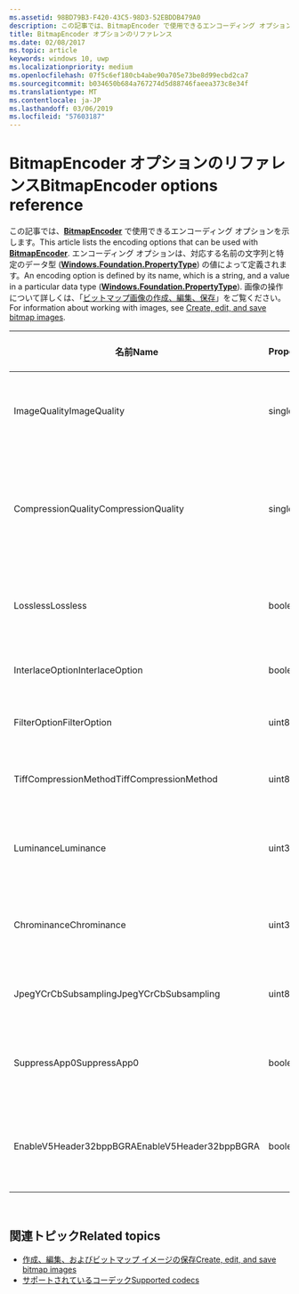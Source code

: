 ```yaml
---
ms.assetid: 98BD79B3-F420-43C5-98D3-52EBDDB479A0
description: この記事では、BitmapEncoder で使用できるエンコーディング オプションを示します。
title: BitmapEncoder オプションのリファレンス
ms.date: 02/08/2017
ms.topic: article
keywords: windows 10, uwp
ms.localizationpriority: medium
ms.openlocfilehash: 07f5c6ef180cb4abe90a705e73be8d99ecbd2ca7
ms.sourcegitcommit: b034650b684a767274d5d88746faeea373c8e34f
ms.translationtype: MT
ms.contentlocale: ja-JP
ms.lasthandoff: 03/06/2019
ms.locfileid: "57603187"
---
```

# <a name="bitmapencoder-options-reference"></a><span data-ttu-id="5fbc2-104">BitmapEncoder オプションのリファレンス</span><span class="sxs-lookup"><span data-stu-id="5fbc2-104">BitmapEncoder options reference</span></span>


<span data-ttu-id="5fbc2-105">この記事では、[**BitmapEncoder**](https://msdn.microsoft.com/library/windows/apps/br226206) で使用できるエンコーディング オプションを示します。</span><span class="sxs-lookup"><span data-stu-id="5fbc2-105">This article lists the encoding options that can be used with [**BitmapEncoder**](https://msdn.microsoft.com/library/windows/apps/br226206).</span></span> <span data-ttu-id="5fbc2-106">エンコーディング オプションは、対応する名前の文字列と特定のデータ型 ([**Windows.Foundation.PropertyType**](https://msdn.microsoft.com/library/windows/apps/br225871)) の値によって定義されます。</span><span class="sxs-lookup"><span data-stu-id="5fbc2-106">An encoding option is defined by its name, which is a string, and a value in a particular data type ([**Windows.Foundation.PropertyType**](https://msdn.microsoft.com/library/windows/apps/br225871)).</span></span> <span data-ttu-id="5fbc2-107">画像の操作について詳しくは、「[ビットマップ画像の作成、編集、保存](imaging.md)」をご覧ください。</span><span class="sxs-lookup"><span data-stu-id="5fbc2-107">For information about working with images, see [Create, edit, and save bitmap images](imaging.md).</span></span>

| <span data-ttu-id="5fbc2-108">名前</span><span class="sxs-lookup"><span data-stu-id="5fbc2-108">Name</span></span>                    | <span data-ttu-id="5fbc2-109">PropertyType</span><span class="sxs-lookup"><span data-stu-id="5fbc2-109">PropertyType</span></span> | <span data-ttu-id="5fbc2-110">使用上の注意</span><span class="sxs-lookup"><span data-stu-id="5fbc2-110">Usage notes</span></span>                                                                                        | <span data-ttu-id="5fbc2-111">有効な形式</span><span class="sxs-lookup"><span data-stu-id="5fbc2-111">Valid formats</span></span> |
|-------------------------|--------------|----------------------------------------------------------------------------------------------------|---------------|
| <span data-ttu-id="5fbc2-112">ImageQuality</span><span class="sxs-lookup"><span data-stu-id="5fbc2-112">ImageQuality</span></span>            | <span data-ttu-id="5fbc2-113">single</span><span class="sxs-lookup"><span data-stu-id="5fbc2-113">single</span></span>       | <span data-ttu-id="5fbc2-114">有効な値は 0 ～ 1.0 です。</span><span class="sxs-lookup"><span data-stu-id="5fbc2-114">Valid values from 0 to 1.0.</span></span> <span data-ttu-id="5fbc2-115">値が大きいほど、画質が高くなります。</span><span class="sxs-lookup"><span data-stu-id="5fbc2-115">Higher values indicate higher quality</span></span>                                 | <span data-ttu-id="5fbc2-116">JPEG、JPEG-XR</span><span class="sxs-lookup"><span data-stu-id="5fbc2-116">JPEG, JPEG-XR</span></span> |
| <span data-ttu-id="5fbc2-117">CompressionQuality</span><span class="sxs-lookup"><span data-stu-id="5fbc2-117">CompressionQuality</span></span>      | <span data-ttu-id="5fbc2-118">single</span><span class="sxs-lookup"><span data-stu-id="5fbc2-118">single</span></span>       | <span data-ttu-id="5fbc2-119">有効な値は 0 ～ 1.0 です。</span><span class="sxs-lookup"><span data-stu-id="5fbc2-119">Valid values from 0 to 1.0.</span></span> <span data-ttu-id="5fbc2-120">値が大きいほど、効率の高い (時間のかかる) 圧縮方式であることを示します。</span><span class="sxs-lookup"><span data-stu-id="5fbc2-120">Higher values indicate a more efficient and slower compression scheme</span></span> | <span data-ttu-id="5fbc2-121">TIFF</span><span class="sxs-lookup"><span data-stu-id="5fbc2-121">TIFF</span></span>          |
| <span data-ttu-id="5fbc2-122">Lossless</span><span class="sxs-lookup"><span data-stu-id="5fbc2-122">Lossless</span></span>                | <span data-ttu-id="5fbc2-123">boolean</span><span class="sxs-lookup"><span data-stu-id="5fbc2-123">boolean</span></span>      | <span data-ttu-id="5fbc2-124">true に設定すると、ImageQuality オプションが無視されます。</span><span class="sxs-lookup"><span data-stu-id="5fbc2-124">If this is set to true, the ImageQuality option is ignored</span></span>                                        | <span data-ttu-id="5fbc2-125">JPEG-XR</span><span class="sxs-lookup"><span data-stu-id="5fbc2-125">JPEG-XR</span></span>       |
| <span data-ttu-id="5fbc2-126">InterlaceOption</span><span class="sxs-lookup"><span data-stu-id="5fbc2-126">InterlaceOption</span></span>         | <span data-ttu-id="5fbc2-127">boolean</span><span class="sxs-lookup"><span data-stu-id="5fbc2-127">boolean</span></span>      | <span data-ttu-id="5fbc2-128">画像をインターレースするかどうかを示します。</span><span class="sxs-lookup"><span data-stu-id="5fbc2-128">Whether to interlace the image</span></span>                                                                    | <span data-ttu-id="5fbc2-129">PNG</span><span class="sxs-lookup"><span data-stu-id="5fbc2-129">PNG</span></span>           |
| <span data-ttu-id="5fbc2-130">FilterOption</span><span class="sxs-lookup"><span data-stu-id="5fbc2-130">FilterOption</span></span>            | <span data-ttu-id="5fbc2-131">uint8</span><span class="sxs-lookup"><span data-stu-id="5fbc2-131">uint8</span></span>        | <span data-ttu-id="5fbc2-132">[  **PngFilterMode**](https://msdn.microsoft.com/library/windows/apps/br226389) 列挙値を使います。</span><span class="sxs-lookup"><span data-stu-id="5fbc2-132">Use the [**PngFilterMode**](https://msdn.microsoft.com/library/windows/apps/br226389) enumeration</span></span>                                | <span data-ttu-id="5fbc2-133">PNG</span><span class="sxs-lookup"><span data-stu-id="5fbc2-133">PNG</span></span>           |
| <span data-ttu-id="5fbc2-134">TiffCompressionMethod</span><span class="sxs-lookup"><span data-stu-id="5fbc2-134">TiffCompressionMethod</span></span>   | <span data-ttu-id="5fbc2-135">uint8</span><span class="sxs-lookup"><span data-stu-id="5fbc2-135">uint8</span></span>        | <span data-ttu-id="5fbc2-136">[  **TiffCompressionMode**](https://msdn.microsoft.com/library/windows/apps/br226399) 列挙値を使います。</span><span class="sxs-lookup"><span data-stu-id="5fbc2-136">Use the [**TiffCompressionMode**](https://msdn.microsoft.com/library/windows/apps/br226399) enumeration</span></span>                    | <span data-ttu-id="5fbc2-137">TIFF</span><span class="sxs-lookup"><span data-stu-id="5fbc2-137">TIFF</span></span>          |
| <span data-ttu-id="5fbc2-138">Luminance</span><span class="sxs-lookup"><span data-stu-id="5fbc2-138">Luminance</span></span>               | <span data-ttu-id="5fbc2-139">uint32Array</span><span class="sxs-lookup"><span data-stu-id="5fbc2-139">uint32Array</span></span>  | <span data-ttu-id="5fbc2-140">輝度の量子化定数を格納する 64 要素の配列です。</span><span class="sxs-lookup"><span data-stu-id="5fbc2-140">An array of 64 elements containing luminance quantization constants</span></span>                               | <span data-ttu-id="5fbc2-141">JPEG</span><span class="sxs-lookup"><span data-stu-id="5fbc2-141">JPEG</span></span>          |
| <span data-ttu-id="5fbc2-142">Chrominance</span><span class="sxs-lookup"><span data-stu-id="5fbc2-142">Chrominance</span></span>             | <span data-ttu-id="5fbc2-143">uint32Array</span><span class="sxs-lookup"><span data-stu-id="5fbc2-143">uint32Array</span></span>  | <span data-ttu-id="5fbc2-144">クロミナンスの量子化定数を格納する 64 要素の配列です。</span><span class="sxs-lookup"><span data-stu-id="5fbc2-144">An array of 64 elements containing chrominance quantization constants</span></span>                             | <span data-ttu-id="5fbc2-145">JPEG</span><span class="sxs-lookup"><span data-stu-id="5fbc2-145">JPEG</span></span>          |
| <span data-ttu-id="5fbc2-146">JpegYCrCbSubsampling</span><span class="sxs-lookup"><span data-stu-id="5fbc2-146">JpegYCrCbSubsampling</span></span>    | <span data-ttu-id="5fbc2-147">uint8</span><span class="sxs-lookup"><span data-stu-id="5fbc2-147">uint8</span></span>        | <span data-ttu-id="5fbc2-148">[  **JpegSubsamplingMode**](https://msdn.microsoft.com/library/windows/apps/br226386) 列挙値を使います。</span><span class="sxs-lookup"><span data-stu-id="5fbc2-148">Use the [**JpegSubsamplingMode**](https://msdn.microsoft.com/library/windows/apps/br226386) enumeration</span></span>                    | <span data-ttu-id="5fbc2-149">JPEG</span><span class="sxs-lookup"><span data-stu-id="5fbc2-149">JPEG</span></span>          |
| <span data-ttu-id="5fbc2-150">SuppressApp0</span><span class="sxs-lookup"><span data-stu-id="5fbc2-150">SuppressApp0</span></span>            | <span data-ttu-id="5fbc2-151">boolean</span><span class="sxs-lookup"><span data-stu-id="5fbc2-151">boolean</span></span>      | <span data-ttu-id="5fbc2-152">App0 メタデータ ブロックの作成を抑制するかどうかを示します。</span><span class="sxs-lookup"><span data-stu-id="5fbc2-152">Whether to suppress the creation of an App0 metadata block</span></span>                                        | <span data-ttu-id="5fbc2-153">JPEG</span><span class="sxs-lookup"><span data-stu-id="5fbc2-153">JPEG</span></span>          |
| <span data-ttu-id="5fbc2-154">EnableV5Header32bppBGRA</span><span class="sxs-lookup"><span data-stu-id="5fbc2-154">EnableV5Header32bppBGRA</span></span> | <span data-ttu-id="5fbc2-155">boolean</span><span class="sxs-lookup"><span data-stu-id="5fbc2-155">boolean</span></span>      | <span data-ttu-id="5fbc2-156">アルファをサポートするバージョン 5 BMP にエンコードするかどうかを示します。</span><span class="sxs-lookup"><span data-stu-id="5fbc2-156">Whether to encode to a version 5 BMP which supports alpha</span></span>                                         | <span data-ttu-id="5fbc2-157">BMP</span><span class="sxs-lookup"><span data-stu-id="5fbc2-157">BMP</span></span>           |

 

## <a name="related-topics"></a><span data-ttu-id="5fbc2-158">関連トピック</span><span class="sxs-lookup"><span data-stu-id="5fbc2-158">Related topics</span></span>

* [<span data-ttu-id="5fbc2-159">作成、編集、およびビットマップ イメージの保存</span><span class="sxs-lookup"><span data-stu-id="5fbc2-159">Create, edit, and save bitmap images</span></span>](imaging.md)
* [<span data-ttu-id="5fbc2-160">サポートされているコーデック</span><span class="sxs-lookup"><span data-stu-id="5fbc2-160">Supported codecs</span></span>](supported-codecs.md)

 




